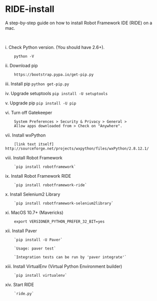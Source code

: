 RIDE-install
============

A step-by-step guide on how to install Robot Framework IDE (RIDE) on a mac.

<br/>


i. Check Python version. (You should have 2.6+).

		python -V
		
ii. Download pip

		https://bootstrap.pypa.io/get-pip.py
		
iii. Install pip
		`python get-pip.py`
		
iv. Upgrade setuptools
		`pip install -U setuptools`
		
v. Upgrade pip
		`pip install -U pip`
		
vi. Turn off Gatekeeper

		System Preferences > Security & Privacy > General > 
		Allow apps downloaded from > Check on "Anywhere".
		
vii. Install wxPython

		[link text itself] http://sourceforge.net/projects/wxpython/files/wxPython/2.8.12.1/
		
viii. Install Robot Framework

		`pip install robotframework`
		
ix. Install Robot Framework RIDE

		`pip install robotframework-ride`
		
x. Install Selenium2 Library

		`pip install robotframework-selenium2library`
		
xi. MacOS 10.7+ (Mavericks)

		export VERSIONER_PYTHON_PREFER_32_BIT=yes
		
xii. Install Paver

		`pip install -U Paver`
		
		`Usage: paver test`
		
		`Integration tests can be run by 'paver integrate'`
		
xiii. Install VirtualEnv (Virtual Python Environment builder)

		`pip install virtualenv`

xiv. Start RIDE

		`ride.py`		
